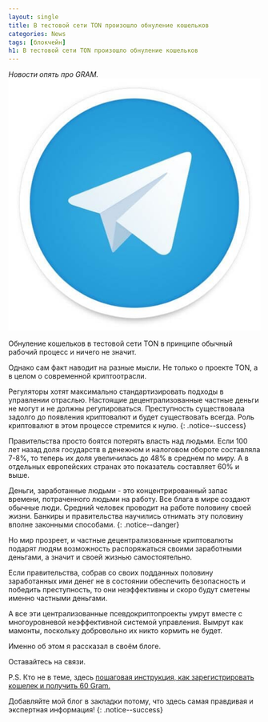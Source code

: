 ```yaml
---
layout: single
title: В тестовой сети TON произошло обнуление кошельков
categories: News
tags: [блокчейн]
h1: В тестовой сети TON произошло обнуление кошельков
---
```

*Новости опять про GRAM.*
![GRAM](/assets/images/news/tg.jpg)


Обнуление кошельков в тестовой сети TON в принципе обычный рабочий процесс и ничего не значит. 

Однако сам факт наводит на разные мысли. Не только о проекте TON, а в целом о современной криптоотрасли. 

Регуляторы хотят максимально стандартизировать подходы в управлении отраслью. Настоящие децентрализованные частные деньги не могут и не должны регулироваться. Преступность существовала задолго до появления криптовалют и будет существовать всегда. Роль криптовалют в этом процессе стремится к нулю. 
{: .notice--success}

Правительства просто боятся потерять власть над людьми. Если 100 лет назад доля государств в денежном и налоговом обороте составляла 7-8%, то теперь их доля увеличилась до 48% в среднем по миру. А в отдельных европейских странах это показатель составляет 60% и выше. 

Деньги, заработанные людьми - это концентрированный запас времени, потраченного людьми на работу. Все блага в мире создают обычные люди. Средний человек проводит на работе половину своей жизни. Банкиры и правительства научились отнимать эту половину вполне законными способами. 
{: .notice--danger}

Но мир прозреет, и частные децентрализованные криптовалюты подарят людям возможность распоряжаться своими заработными деньгами, а значит и своей жизнью самостоятельно. 

Если правительства, собрав со своих подданных половину заработанных ими денег не в состоянии обеспечить безопасность и победить преступность,  то они неэффективны и скоро будут сметены именно частными деньгами.

А все эти централизованные псевдокриптопроекты умрут вместе с многоуровневой неэффективной системой управления. Вымрут как мамонты, поскольку добровольно их никто кормить не будет.

Именно об этом я рассказал в своём блоге.


Оставайтесь на связи.

P.S. Кто не в теме, здесь [пошаговая инструкция, как зарегистрировать кошелек и получить 60 Gram.](/news/gram/) 

Добавляйте мой блог в закладки потому, что здесь самая правдивая и экспертная информация!
{: .notice--success}